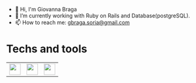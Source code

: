 - 👋 Hi, I'm Giovanna Braga
- 🌱 I’m currently working with Ruby on Rails and Database(postgreSQL).
- 📫 How to reach me: gbraga.soria@gmail.com

# Techs and tools
<table>
  <tr>
    <td><img src="https://static.wikia.nocookie.net/lpunb/images/a/a9/Ruby.png/revision/latest?cb=20130220144128" style="width:30px; height:30px;"></td>
    <td><img src="https://upload.wikimedia.org/wikipedia/commons/thumb/2/29/Postgresql_elephant.svg/1200px-Postgresql_elephant.svg.png" style="width:30px; height:30px;"></td>
    <td><img src="https://upload.wikimedia.org/wikipedia/commons/thumb/3/35/Tux.svg/800px-Tux.svg.png" style="width:30px; height:30px;"></td>
  </tr>
</table>
